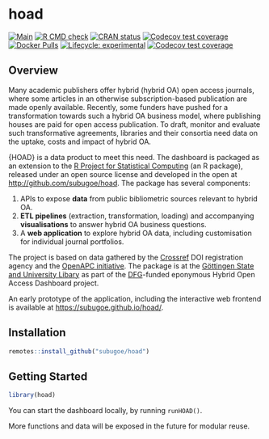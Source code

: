 # hoad

<!-- badges: start -->
[![Main](https://github.com/subugoe/hoad/workflows/.github/workflows/main.yaml/badge.svg)](https://github.com/subugoe/hoad/actions)
[![R CMD check](https://github.com/subugoe/hoad/workflows/R-CMD-check/badge.svg)](https://github.com/subugoe/hoad/actions)
[![CRAN status](https://www.r-pkg.org/badges/version/hoad)](https://CRAN.R-project.org/package=hoad)
[![Codecov test coverage](https://codecov.io/gh/subugoe/hoad/branch/master/graph/badge.svg)](https://codecov.io/gh/subugoe/hoad)
[![Docker Pulls](https://img.shields.io/docker/pulls/subugoe/hoad)](https://hub.docker.com/repository/docker/subugoe/hoad)
[![Lifecycle: experimental](https://img.shields.io/badge/lifecycle-experimental-orange.svg)](https://www.tidyverse.org/lifecycle/#experimental)
[![Codecov test coverage](https://codecov.io/gh/subugoe/hoad/branch/master/graph/badge.svg)](https://codecov.io/gh/subugoe/hoad?branch=master)
<!-- badges: end -->


## Overview

Many academic publishers offer hybrid (hybrid OA) open access journals, where some articles in an otherwise subscription-based publication are made openly available.
Recently, some funders have pushed for a transformation towards such a hybrid OA business model, where publishing houses are paid for open access publication.
To draft, monitor and evaluate such transformative agreements, libraries and their consortia need data on the uptake, costs and impact of hybrid OA.

{HOAD} is a data product to meet this need.
The dashboard is packaged as an extension to the [R Project for Statistical Computing](https://www.r-project.org) (an R package), released under an open source license and developed in the open at http://github.com/subugoe/hoad.
The package has several components:

1. APIs to expose **data** from public bibliometric sources relevant to hybrid OA.
2. **ETL pipelines** (extraction, transformation, loading) and accompanying **visualisations** to answer hybrid OA business questions.
3. A **web application** to explore hybrid OA data, including customisation for individual journal portfolios.

The project is based on data gathered by the [Crossref](http://www.crossref.org/) DOI registration agency and the [OpenAPC initiative](https://github.com/openapc).
The package is at the [Göttingen State and University Libary](https://www.sub.uni-goettingen.de/) as part of the [DFG](https://www.dfg.de)-funded eponymous Hybrid Open Access Dashboard project.

An early prototype of the application, including the interactive web frontend is available at https://subugoe.github.io/hoad/.


## Installation

```r
remotes::install_github("subugoe/hoad")
```


## Getting Started

```r
library(hoad)
```

You can start the dashboard locally, by running `runHOAD()`.

More functions and data will be exposed in the future for modular reuse.
